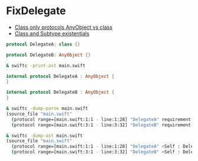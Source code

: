 # FixDelegate

- [Class only protocols AnyObject vs class](https://forums.swift.org/t/class-only-protocols-class-vs-anyobject/11507)
- [Class and Subtype existentials](https://github.com/apple/swift-evolution/blob/master/proposals/0156-subclass-existentials.md)

```swift
protocol DelegateA: class {}

protocol DelegateB: AnyObject {}
```

```bash
& swiftc -print-ast main.swift
```

```swift
internal protocol DelegateA : AnyObject {
}

internal protocol DelegateB : AnyObject {
}
```

```bash
& swiftc -dump-parse main.swift
(source_file "main.swift"
  (protocol range=[main.swift:1:1 - line:1:28] "DelegateA" requirement signature=<null> inherits: <null>)
  (protocol range=[main.swift:3:1 - line:3:32] "DelegateB" requirement signature=<null> inherits: <null>))
```

```bash
& swiftc -dump-ast main.swift
(source_file "main.swift"
  (protocol range=[main.swift:1:1 - line:1:28] "DelegateA" <Self : DelegateA> interface type='DelegateA.Protocol' access=internal non-resilient requirement signature=<Self where Self : AnyObject> inherits: AnyObject)
  (protocol range=[main.swift:3:1 - line:3:32] "DelegateB" <Self : DelegateB> interface type='DelegateB.Protocol' access=internal non-resilient requirement signature=<Self where Self : AnyObject> inherits: AnyObject))
```
